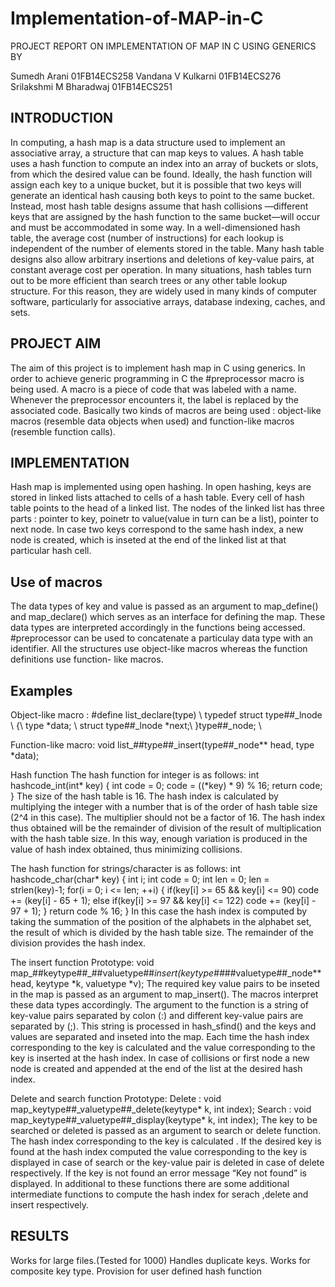 # Implementation-of-MAP-in-C

PROJECT REPORT ON IMPLEMENTATION OF MAP IN C USING GENERICS BY

Sumedh Arani 01FB14ECS258 
Vandana V Kulkarni 01FB14ECS276 
Srilakshmi M Bharadwaj 01FB14ECS251

<h2>INTRODUCTION</h2>
In computing, a hash map is a data structure used to implement an associative array, a structure that can map keys to values. A hash table uses a hash function to compute an index into an array of buckets or slots, from which the desired value can be found.
Ideally, the hash function will assign each key to a unique bucket, but it is possible that two keys will generate an identical hash causing both keys to point to the same bucket. Instead, most hash table designs assume that hash collisions —different keys that are assigned by the hash function to the same bucket—will occur and must be accommodated in some way.
In a well-dimensioned hash table, the average cost (number of instructions) for each lookup is independent of the number of elements stored in the table. Many hash table designs also allow arbitrary insertions and deletions of key-value pairs, at constant average cost per operation.
In many situations, hash tables turn out to be more efficient than search trees or any other table lookup structure. For this reason, they are widely used in many kinds of computer software, particularly for associative arrays, database indexing, caches, and sets.
<h2>PROJECT AIM</h2>
The aim of this project is to implement hash map in C using generics. In order to achieve generic programming in C the #preprocessor macro is being used. A macro is a piece of code that was labeled with a name. Whenever the preprocessor encounters it, the label is replaced by the associated code. Basically two kinds of macros are being used : object-like macros
(resemble data objects when used) and function-like macros (resemble function calls).
 <h2>IMPLEMENTATION</h2>
Hash map is implemented using open hashing. In open hashing, keys are stored in linked lists attached to cells of a hash table. Every cell of hash table points to the head of a linked list. The nodes of the linked list has three parts : pointer to key, poinetr to value(value in turn can be a list), pointer to next node. In case two keys correspond to the same hash index, a new node is created, which is inseted at the end of the linked list at that particular hash cell.

<h2>Use of macros</h2>
The data types of key and value is passed as an argument to map_define() and map_declare() which serves as an interface for defining the map. These data types are interpreted accordingly in the functions being accessed. #preprocessor can be used to concatenate a particulay data type with an identifier. All the structures use object-like macros whereas the function definitions use function- like macros.

<h2>Examples</h2>
Object-like macro : #define list_declare(type) \
typedef struct type##_lnode \
{\
type *data; \
struct type##_lnode *next;\
}type##_node; \

Function-like macro:
void list_##type##_insert(type##_node** head, type *data);

Hash function
The hash function for integer is as follows: int hashcode_int(int* key)
{
  int code = 0;
  code = ((*key) * 9) % 16;
  return code; 
}
The size of the hash table is 16. The hash index is calculated by multiplying the integer with a number that is of the order of hash table size (2^4 in this case). The multiplier should not be a factor of 16. The hash index thus obtained will be the remainder of division of the result of multiplication with the hash table size. In this way, enough variation is produced in the value of hash index obtained, thus minimizing collisions.

 The hash function for strings/character is as follows: int hashcode_char(char* key)
{
int i;
int code = 0;
int len = 0;
len = strlen(key)-1; for(i = 0; i <= len; ++i) {
if(key[i] >= 65 && key[i] <= 90) code += (key[i] - 65 + 1);
else if(key[i] >= 97 && key[i] <= 122) code += (key[i] - 97 + 1);
}
return code % 16; }
In this case the hash index is computed by taking the summation of the position of the alphabets in the alphabet set, the result of which is divided by the hash table size. The remainder of the division provides the hash index.

The insert function
Prototype:
void map_##keytype##_##valuetype##_insert(keytype##_##valuetype##_node** head, keytype *k, valuetype *v);
The required key value pairs to be inseted in the map is passed as an argument to map_insert(). The macros interpret these data types accordingly. The argument to the function is a string of key-value pairs separated by colon (:) and different key-value pairs are separated by (;). This string is processed in hash_sfind() and the keys and values are separated and inseted into the map. Each time the hash index corresponding to the key is calculated and the value corresponding to the key is inserted at the hash index. In case of collisions or
 first node a new node is created and appended at the end of the list at the desired hash index.

   Delete and search function
Prototype:
Delete : void map_keytype##_valuetype##_delete(keytype* k, int index); Search : void map_keytype##_valuetype##_display(keytype* k, int index);
The key to be searched or deleted is passed as an argument to search or delete function. The hash index corresponding to the key is calculated . If the desired key is found at the hash index computed the value corresponding to the key is displayed in case of search or the key-value pair is deleted in case of delete respectively. If the key is not found an error message “Key not found” is displayed.
In additional to these functions there are some additional intermediate functions to compute the hash index for serach ,delete and insert respectively.

<h2>RESULTS</h2>
Works for large files.(Tested for 1000) Handles duplicate keys.
Works for composite key type. Provision for user defined hash function
